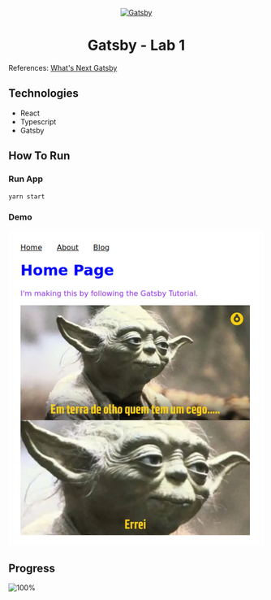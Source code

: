 <p align="center">
  <a href="https://www.gatsbyjs.com/?utm_source=starter&utm_medium=readme&utm_campaign=minimal-starter-ts">
    <img alt="Gatsby" src="https://www.gatsbyjs.com/Gatsby-Monogram.svg" width="60" />
  </a>
</p>
<h1 align="center">
  Gatsby - Lab 1
</h1>

References: [What's Next  Gatsby](https://www.gatsbyjs.com/docs/tutorial/whats-next/)

## Technologies

- React
- Typescript
- Gatsby

## How To Run

### Run App

```shell
yarn start
```

### Demo
![Image](./thumb.png)


## Progress

![100%](https://progress-bar.dev/100)